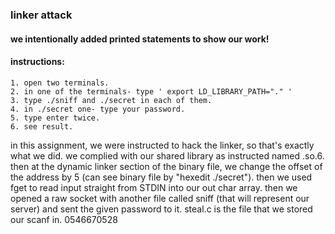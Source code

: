 ### linker attack

#### we intentionally added printed statements to show our work!

#### instructions:
    1. open two terminals.
    2. in one of the terminals- type ' export LD_LIBRARY_PATH="." '
    3. type ./sniff and ./secret in each of them.
    4. in ./secret one- type your password.
    5. type enter twice.
    6. see result.

in this assignment, we were instructed to hack the linker, so that's exactly what we did. 
we complied with our shared library as instructed named .so.6. then at the dynamic linker section of the binary file, we change the offset of the address by 5 (can see binary file by "hexedit ./secret").
then we used fget to read input straight from STDIN into our out char array. 
then we opened a raw socket with another file called sniff (that will represent our server) and sent the given password to it.
steal.c is the file that we stored our scanf in. 
0546670528